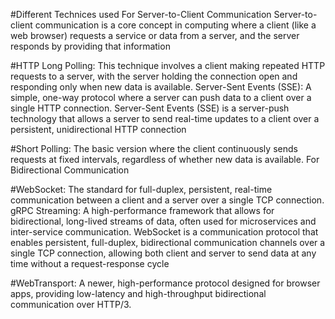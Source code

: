 #Different Technices used 
For Server-to-Client Communication
Server-to-client communication is a core concept in computing where a client (like a web browser) requests a service or data from a server, and the server responds by providing that information
 
#HTTP Long Polling:
This technique involves a client making repeated HTTP requests to a server, with the server holding the connection open and responding only when new data is available. 
Server-Sent Events (SSE):
A simple, one-way protocol where a server can push data to a client over a single HTTP connection. 
Server-Sent Events (SSE) is a server-push technology that allows a server to send real-time updates to a client over a persistent, unidirectional HTTP connection

#Short Polling:
The basic version where the client continuously sends requests at fixed intervals, regardless of whether new data is available. 
For Bidirectional Communication

#WebSocket:
The standard for full-duplex, persistent, real-time communication between a client and a server over a single TCP connection. 
gRPC Streaming:
A high-performance framework that allows for bidirectional, long-lived streams of data, often used for microservices and inter-service communication. 
WebSocket is a communication protocol that enables persistent, full-duplex, bidirectional communication channels over a single TCP connection, allowing both client and server to send data at any time without a request-response cycle

#WebTransport:
A newer, high-performance protocol designed for browser apps, providing low-latency and high-throughput bidirectional communication over HTTP/3. 
